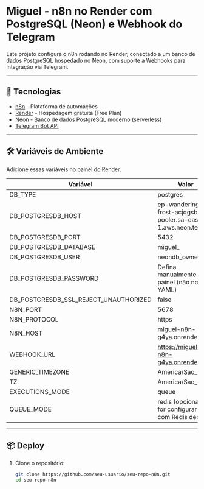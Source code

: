 # Miguel - n8n no Render com PostgreSQL (Neon) e Webhook do Telegram

Este projeto configura o n8n rodando no Render, conectado a um banco de dados PostgreSQL hospedado no Neon, com suporte a Webhooks para integração via Telegram.

---

## 🚀 Tecnologias

- [n8n](https://n8n.io) - Plataforma de automações
- [Render](https://render.com) - Hospedagem gratuita (Free Plan)
- [Neon](https://neon.tech) - Banco de dados PostgreSQL moderno (serverless)
- [Telegram Bot API](https://core.telegram.org/bots/api)

---

## 🛠 Variáveis de Ambiente

Adicione essas variáveis no painel do Render:

| Variável                      | Valor                                                                 |
|------------------------------|-----------------------------------------------------------------------|
| DB_TYPE                    | postgres                                                           |
| DB_POSTGRESDB_HOST         | ep-wandering-frost-acjqgsb7-pooler.sa-east-1.aws.neon.tech         |
| DB_POSTGRESDB_PORT         | 5432                                                               |
| DB_POSTGRESDB_DATABASE     | miguel_                                                            |
| DB_POSTGRESDB_USER         | neondb_owner                                                       |
| DB_POSTGRESDB_PASSWORD     | Defina manualmente no painel (não no YAML)                         |
| DB_POSTGRESDB_SSL_REJECT_UNAUTHORIZED | false                                                    |
| N8N_PORT                   | 5678                                                               |
| N8N_PROTOCOL               | https                                                              |
| N8N_HOST                   | miguel-n8n-g4ya.onrender.com                                       |
| WEBHOOK_URL                | https://miguel-n8n-g4ya.onrender.com                               |
| GENERIC_TIMEZONE           | America/Sao_Paulo                                                  |
| TZ                         | America/Sao_Paulo                                                  |
| EXECUTIONS_MODE            | queue                                                              |
| QUEUE_MODE                 | redis (opcional se for configurar fila com Redis depois)         |

---

## 📦 Deploy

1. Clone o repositório:

   ```bash
   git clone https://github.com/seu-usuario/seu-repo-n8n.git
   cd seu-repo-n8n
